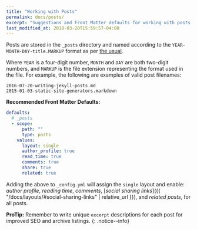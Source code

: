 ```yaml
---
title: "Working with Posts"
permalink: docs/posts/
excerpt: "Suggestions and Front Matter defaults for working with posts."
last_modified_at: 2018-03-20T15:59:57-04:00
---
```


Posts are stored in the `_posts` directory and named according to the `YEAR-MONTH-DAY-title.MARKUP` format as per [the usual](https://jekyllrb.com/docs/posts/).

Where `YEAR` is a four-digit number, `MONTH` and `DAY` are both two-digit numbers, and `MARKUP` is the file extension representing the format used in the file. For example, the following are examples of valid post filenames:

```
2016-07-20-writing-jekyll-posts.md
2015-01-03-static-site-generators.markdown
```

**Recommended Front Matter Defaults:**

```yaml
defaults:
  # _posts
  - scope:
      path: ""
      type: posts
    values:
      layout: single
      author_profile: true
      read_time: true
      comments: true
      share: true
      related: true
```

Adding the above to `_config.yml` will assign the `single` layout and enable: *author profile*, *reading time*, *comments*, [*social sharing links*]({{ "/docs/layouts/#social-sharing-links" | relative_url }}), and *related posts*, for all posts.

**ProTip:** Remember to write unique `excerpt` descriptions for each post for improved SEO and archive listings.
{: .notice--info}